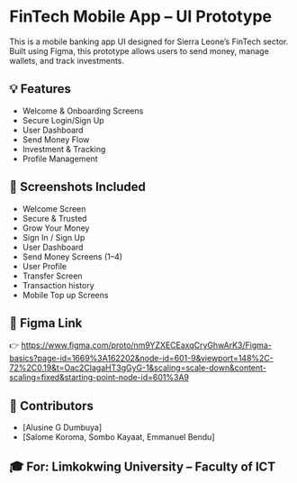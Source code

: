 # FinTech Mobile App – UI Prototype

This is a mobile banking app UI designed for Sierra Leone’s FinTech sector. Built using Figma, this prototype allows users to send money, manage wallets, and track investments.

## 💡 Features

- Welcome & Onboarding Screens
- Secure Login/Sign Up
- User Dashboard
- Send Money Flow
- Investment & Tracking
- Profile Management

## 📁 Screenshots Included

- Welcome Screen
- Secure & Trusted
- Grow Your Money
- Sign In / Sign Up
- User Dashboard
- Send Money Screens (1–4)
- User Profile
- Transfer Screen
- ⁠Transaction history 
- ⁠Mobile Top up Screens

## 🔗 Figma Link

👉 https://www.figma.com/proto/nm9YZXECEaxqCryGhwArK3/Figma-basics?page-id=1669%3A162202&node-id=601-9&viewport=148%2C-72%2C0.19&t=Oac2ClagaHT3gGyG-1&scaling=scale-down&content-scaling=fixed&starting-point-node-id=601%3A9

## 👥 Contributors

- [Alusine G Dumbuya]
- [Salome Koroma, Sombo Kayaat, Emmanuel Bendu]

## 🎓 For: Limkokwing University – Faculty of ICT